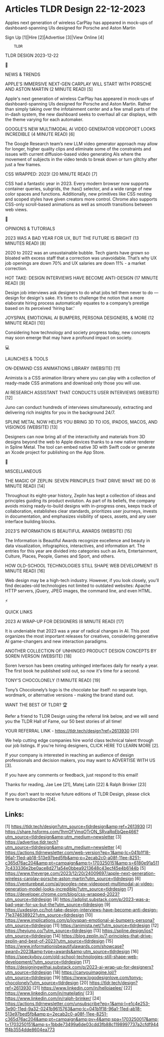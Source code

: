 # Articles TLDR Design 22-12-2023

Apples next generation of wireless CarPlay has appeared in mock-ups of
dashboard-spanning UIs designed for Porsche and Aston Martin  

Sign Up [1]|Hire [2]|Advertise [3]|View Online [4] 

		TLDR 

TLDR DESIGN 2023-12-22

📱 

NEWS & TRENDS

 APPLE’S IMMERSIVE NEXT-GEN CARPLAY WILL START WITH PORSCHE AND
ASTON MARTIN (2 MINUTE READ) [5] 

 Apple's next generation of wireless CarPlay has appeared in mock-ups
of dashboard-spanning UIs designed for Porsche and Aston Martin.
Rather than simply taking over the infotainment center and a few small
parts of the in-dash system, the new dashboard seeks to overhaul all
car displays, with the theme varying for each automaker. 

 GOOGLE’S NEW MULTIMODAL AI VIDEO GENERATOR VIDEOPOET LOOKS
INCREDIBLE (4 MINUTE READ) [6] 

 The Google Research team’s new LLM video generator approach may
allow for longer, higher quality clips and eliminate some of the
constraints and issues with current diffusion-based video generating
AIs where the movement of subjects in the video tends to break down or
turn glitchy after just a few frames. 

 CSS WRAPPED: 2023! (20 MINUTE READ) [7] 

 CSS had a fantastic year in 2023. Every modern browser now supports
container queries, subgrids, the :has() selector, and a wide range of
new color spaces and functions. Additionally, new primitives like CSS
nesting and scoped styles have given creators more control. Chrome
also supports CSS-only scroll-based animations as well as smooth
transitions between web views. 

🚀 

OPINIONS & TUTORIALS

 2023 WAS A BAD YEAR FOR UX, BUT THE FUTURE IS BRIGHT (13 MINUTES
READ) [8] 

 2020 to 2022 was an unsustainable bubble. Tech giants have grown so
bloated with excess staff that a correction was unavoidable. That’s
why UX job openings are down 70% and UX salaries are down 11% - a
market correction. 

 HOT TAKE: DESIGN INTERVIEWS HAVE BECOME ANTI-DESIGN (17 MINUTE READ)
[9] 

 Design job interviews ask designers to do what jobs tell them never
to do — design for design's sake. It’s time to challenge the
notion that a more elaborate hiring process automatically equates to a
company’s prestige based on its perceived ‘hiring bar.’ 

 JOYSPAN, EMOTIONAL AI BUMPERS, PERSONA DESIGNERS, & MORE (12 MINUTE
READ) [10] 

 Considering how technology and society progress today, new concepts
may soon emerge that may have a profound impact on society. 

💻 

LAUNCHES & TOOLS

 ON-DEMAND CSS ANIMATIONS LIBRARY (WEBSITE) [11] 

 Animista is a CSS animation library where you can play with a
collection of ready-made CSS animations and download only those you
will use. 

 AI RESEARCH ASSISTANT THAT CONDUCTS USER INTERVIEWS (WEBSITE) [12] 

 Juno can conduct hundreds of interviews simultaneously, extracting
and delivering rich insights for you in the background 24/7. 

 SPLINE METAL NOW HELPS YOU BRING 3D TO IOS, IPADOS, MACOS, AND
VISIONOS (WEBSITE) [13] 

 Designers can now bring all of the interactivity and materials from
3D designs beyond the web to Apple devices thanks to a new native
renderer in Spline Metal. The tool can embed native 3D with Swift code
or generate an Xcode project for publishing on the App Store. 

🎁 

MISCELLANEOUS

 THE MAGIC OF ZEPLIN: SEVEN PRINCIPLES THAT DRIVE WHAT WE DO (6 MINUTE
READ) [14] 

 Throughout its eight-year history, Zeplin has kept a collection of
ideas and principles guiding its product evolution. As part of its
beliefs, the company avoids mixing ready-to-build designs with
in-progress ones, keeps track of collaboration, establishes clear
standards, prioritizes user journeys, invests in documentation, and
emphasizes visibility of specs, assets, and any user interface
building blocks. 

 2023'S INFORMATION IS BEAUTIFUL AWARDS (WEBSITE) [15] 

 The Information is Beautiful Awards recognize excellence and beauty
in data visualization, infographics, interactives, and information
art. The entries for this year are divided into categories such as
Arts, Entertainment, Culture, Places, People, Games and Sport, and
others. 

 HOW OLD-SCHOOL TECHNOLOGIES STILL SHAPE WEB DEVELOPMENT (5 MINUTE
READ) [16] 

 Web design may be a high-tech industry. However, if you look closely,
you’ll find decades-old technologies not limited to outdated
websites: Apache HTTP servers, jQuery, JPEG images, the command line,
and even HTML. 

⚡ 

QUICK LINKS

 2023 AI WRAP-UP FOR DESIGNERS (6 MINUTE READ) [17] 

 It is undeniable that 2023 was a year of radical changes in AI. This
post organizes the most important releases for creatives, considering
generative AI game-changers and new interaction paradigms. 

 ANOTHER COLLECTION OF UNHINGED PRODUCT DESIGN CONCEPTS BY SOREN
IVERSON (WEBSITE) [18] 

 Soren Iverson has been creating unhinged interfaces daily for nearly
a year. The first book he published sold out, so now it's time for a
second. 

 TONY’S CHOCOLONELY (1 MINUTE READ) [19] 

 Tony’s Chocolonely’s logo is the chocolate bar itself: no
separate logo, wordmark, or alternative versions - making the brand
stand out. 

WANT THE BEST OF TLDR? 🏆

Refer a friend to TLDR Design using the referral link below, and we
will send you the TLDR Hall of Fame, our 50 best stories of all time!

YOUR REFERRAL LINK - https://tldr.tech/design?ref=2613930 [20]

 We help cutting edge companies hire world class technical talent
through our job listings. If you're hiring designers, CLICK HERE TO
LEARN MORE [2]. 

If your company is interested in reaching an audience of design
professionals and decision makers, you may want to ADVERTISE WITH US
[3]. 

If you have any comments or feedback, just respond to this email! 

Thanks for reading, 
Jae Lee [21], Matej Latin [22] & Ralph Brinker [23] 

If you don't want to receive future editions of TLDR Design,
please click here to unsubscribe [24]. 

 

Links:
------
[1] https://tldr.tech/design?utm_source=tldrdesign&amp;ref=2613930
[2] https://share.hsforms.com/1hmOFVmqOTrON_SRvaRqEbQee466?utm_source=tldrdesign&amp;utm_medium=newsletter
[3] https://advertise.tldr.tech?utm_source=tldrdesign&amp;utm_medium=newsletter
[4] https://actions.tldrnewsletter.com/web-version?ep=1&amp;lc=041b1f18-96a1-11ed-ab18-513e97bed5fb&amp;p=2ecab2c0-a08f-11ee-8251-c365d76ac204&amp;pt=campaign&amp;t=1703250151&amp;s=6180e91a5117c433336e2be0ace8d271a54e0bbea9213648c43ecf45e4b6144b
[5] https://www.theverge.com/2023/12/20/24009697/apple-next-generation-wireless-carplay-porsche-aston-martin?utm_source=tldrdesign
[6] https://venturebeat.com/ai/googles-new-videopoet-multimodal-ai-video-generation-model-looks-incredible/?utm_source=tldrdesign
[7] https://developer.chrome.com/blog/css-wrapped-2023?utm_source=tldrdesign
[8] https://adplist.substack.com/p/2023-was-a-bad-year-for-ux-but-the?utm_source=tldrdesign
[9] https://uxdesign.cc/hot-take-design-interviews-have-become-anti-design-71e374638922?utm_source=tldrdesign
[10] https://www.implications.com/p/joyspan-emotional-ai-bumpers-persona?utm_source=tldrdesign
[11] https://animista.net/?utm_source=tldrdesign
[12] https://heyjuno.co/?utm_source=tldrdesign
[13] https://spline.design/ios?utm_source=tldrdesign
[14] https://blog.zeplin.io/7-principles-that-drive-zeplin-and-best-of-2023?utm_source=tldrdesign
[15] https://www.informationisbeautifulawards.com/showcase?award=2023&amp;type=awards&amp;utm_source=tldrdesign
[16] https://speckyboy.com/old-school-technologies-still-shape-web-development/?utm_source=tldrdesign
[17] https://designingwithai.substack.com/p/2023-ai-wrap-up-for-designers?utm_source=tldrdesign
[18] https://canyouimagine.lol/?utm_source=tldrdesign
[19] https://www.logodesignlove.com/tonys-chocolonely?utm_source=tldrdesign
[20] https://tldr.tech/design?ref=2613930
[21] https://www.linkedin.com/in/hellojaelee/
[22] https://www.linkedin.com/in/matejlatin/
[23] https://www.linkedin.com/in/ralph-brinker/
[24] https://actions.tldrnewsletter.com/unsubscribe?ep=1&amp;l=e1c4e253-3e90-11ed-9a32-0241b9615763&amp;lc=041b1f18-96a1-11ed-ab18-513e97bed5fb&amp;p=2ecab2c0-a08f-11ee-8251-c365d76ac204&amp;pt=campaign&amp;pv=4&amp;spa=1703250017&amp;t=1703250151&amp;s=1bbde73499a6de03cdd3fb88c1198997737a2cfdf944ff4b3554dde8604ea773